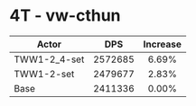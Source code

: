 # 4T - vw-cthun
| Actor | DPS | Increase |
|---|:---:|:---:|
|TWW1-2_4-set|2572685|6.69%|
|TWW1-2-set|2479677|2.83%|
|Base|2411336|0.00%|
